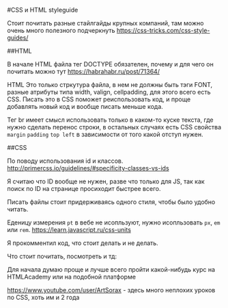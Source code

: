 #CSS и HTML styleguide

Стоит почитать разные стайлгайды крупных компаний, там можно очень много полезного подчеркнуть
https://css-tricks.com/css-style-guides/

##HTML

В начале HTML файла тег DOCTYPE обязателен, почему и для чего он почитать можно тут https://habrahabr.ru/post/71364/

HTML Это только стркутура файла, в нем не должны быть тэги FONT, разные атрибуты типа width, valign, cellpadding, для этого всего есть CSS.
Писать это в CSS поможет реиспользовать код, и проще добавлять новый код и вообще писать меньше кода.

Тег br имеет смысл использовать только в каком-то куске текста, где нужно сделать перенос строки, в остальных случаях есть CSS свойства `margin` `padding` `top left` в зависимости от того какой отступ нужен.


##CSS


По поводу использования id и классов. 
http://primercss.io/guidelines/#specificity-classes-vs-ids


Я считаю что ID вообще не нужен, разве что только для JS, так как поиск по ID на странице просиходит быстрее всего.

Писать файлы стоит придерживаясь одного стиля, чтобы было удобно читать.


Еденицу измерения `pt` в вебе не исопльзуют, нужно исопльзовать `px`, `em` или `rem`. https://learn.javascript.ru/css-units



Я прокомментил код, что стоит делать и не делать.



Что стоит почитать, посмотреть и тд:


Для начала думаю проще и лучше всего пройти какой-нибудь курс на HTMLAcademy или на подобной платформе

https://www.youtube.com/user/ArtSorax - здесь много неплохих уроков по CSS, хоть им и 2 года


